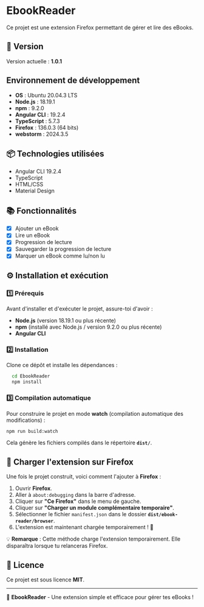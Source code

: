 # EbookReader

Ce projet est une extension Firefox permettant de gérer et lire des eBooks.

## 📌 Version

Version actuelle : **1.0.1**

## Environnement de développement
- **OS** : Ubuntu 20.04.3 LTS
- **Node.js** : 18.19.1
- **npm** : 9.2.0
- **Angular CLI** : 19.2.4
- **TypeScript** : 5.7.3
- **Firefox** : 136.0.3 (64 bits)
- **webstorm** : 2024.3.5 

## 📦 Technologies utilisées

- Angular CLI 19.2.4
- TypeScript
- HTML/CSS
- Material Design

## 📚 Fonctionnalités
- [x] Ajouter un eBook
- [x] Lire un eBook
- [x] Progression de lecture
- [x] Sauvegarder la progression de lecture
- [x] Marquer un eBook comme lu/non lu

## ⚙️ Installation et exécution

### 1️⃣ Prérequis

Avant d'installer et d'exécuter le projet, assure-toi d'avoir :

- **Node.js** (version 18.19.1 ou plus récente)
- **npm** (installé avec Node.js / version 9.2.0 ou plus récente)
- **Angular CLI**

### 2️⃣ Installation

Clone ce dépôt et installe les dépendances :

```bash
  cd EbookReader
  npm install
```

### 3️⃣ Compilation automatique

Pour construire le projet en mode **watch** (compilation automatique des modifications) :

```bash
npm run build:watch
```

Cela génère les fichiers compilés dans le répertoire **`dist/`**.

## 🚀 Charger l'extension sur Firefox

Une fois le projet construit, voici comment l'ajouter à **Firefox** :

1. Ouvrir **Firefox**.
2. Aller à `about:debugging` dans la barre d'adresse.
3. Cliquer sur **"Ce Firefox"** dans le menu de gauche.
4. Cliquer sur **"Charger un module complémentaire temporaire"**.
5. Sélectionner le fichier `manifest.json` dans le dossier **`dist/ebook-reader/browser`**.
6. L'extension est maintenant chargée temporairement ! 🎉

💡 **Remarque** : Cette méthode charge l'extension temporairement. Elle disparaîtra lorsque tu relanceras Firefox.

## 📜 Licence

Ce projet est sous licence **MIT**.

---

🚀 **EbookReader** - Une extension simple et efficace pour gérer tes eBooks !

